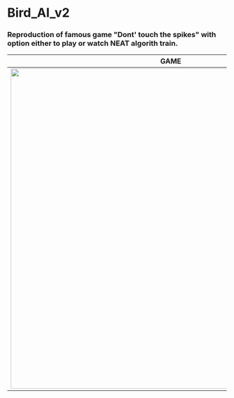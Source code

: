 # Bird_AI_v2
### Reproduction of famous game "Dont' touch the spikes" with option either to play or watch NEAT algorith train.  
|GAME|NEAT|
|---|---|
|<img src="https://i.imgur.com/3YoSnN6.gif" height=735 widht=466>|<img src="https://s1.gifyu.com/images/AI.gif" height=735 widht=466>|
